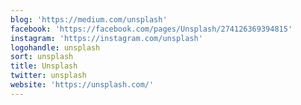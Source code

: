 ```yaml
---
blog: 'https://medium.com/unsplash'
facebook: 'https://facebook.com/pages/Unsplash/274126369394815'
instagram: 'https://instagram.com/unsplash'
logohandle: unsplash
sort: unsplash
title: Unsplash
twitter: unsplash
website: 'https://unsplash.com/'
---
```

